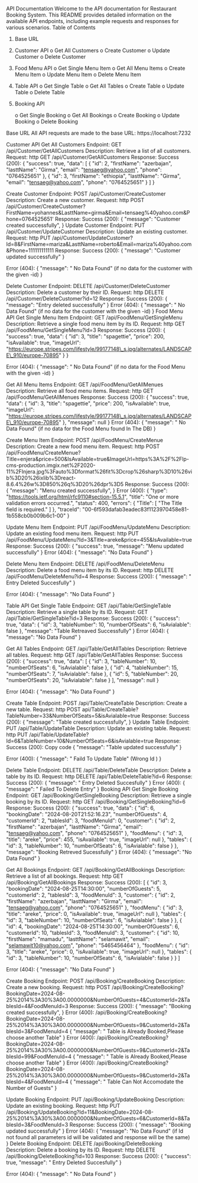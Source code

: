 API Documentation
Welcome to the API documentation for Restaurant Booking System. This README provides detailed information on the available API endpoints, including example requests and responses for various scenarios.
Table of Contents

1. Base URL
1. Customer API
   o	Get All Customers
   o	Create Customer
   o	Update Customer
   o	Delete Customer
1. Food Menu API
   o	Get Single Menu Item
   o	Get All Menu Items
   o	Create Menu Item
   o	Update Menu Item
   o	Delete Menu Item
1. Table API
   o	Get Single Table
   o	Get All Tables
   o	Create Table
   o	Update Table
   o	Delete Table
1. Booking API

   o	Get Single Booking
   o	Get All Bookings
   o	Create Booking
   o	Update Booking
   o	Delete Booking

Base URL
All API requests are made to the base URL:
https://localhost:7232

Customer API
Get All Customers
Endpoint: GET /api/Customer/GetAllCustomers
Description: Retrieve a list of all customers.
Request:
http
GET /api/Customer/GetAllCustomers
Response:
Success (200):
{
"success": true,
"data": [
{
"id": 2,
"firstName": "azerbajan",
"lasttName": "Girma",
"email": "tensaeg@yahoo.com",
"phone": "0764525651"
},
{
"id": 3,
"firstName": "ethiopia",
"lasttName": "Girma",
"email": "tensaeg@yahoo.com",
"phone": "0764525651"
}
]
}

Create Customer
Endpoint: POST /api/Customer/CreateCustomer
Description: Create a new customer.
Request:
http
POST /api/Customer/CreateCustomer?FirstName=yohannes&LasttName=girma&Email=tensaeg%40yahoo.com&Phone=0764525651'
Response:
Success (200):
{
"message": "Customer created successfully",
}
Update Customer
Endpoint: PUT /api/Customer/UpdateCustomer
Description: Update an existing customer.
Request:
http
PUT /api/Customer/UpdateCustomer? Id=8&FirstName=mariza&LasttName=roberto&Email=mariza%40yahoo.com&Phone=111111111111
Response:
Success (200):
{
"message": "Customer updated successfully"
}

Error (404):
{
"message": " No Data Found" (if no data for the customer with the given -id)
}

Delete Customer
Endpoint: DELETE /api/Customer/DeleteCustomer
Description: Delete a customer by their ID.
Request:
http
DELETE /api/Customer/DeleteCustomer?id=12
Response:
Success (200):
{
"message": "Entry deleted successfully"
}
Error (404):
{
"message": " No Data Found" (if no data for the customer with the given -id)
}
Food Menu API
Get Single Menu Item
Endpoint: GET /api/FoodMenu/GetSingleMenu
Description: Retrieve a single food menu item by its ID.
Request:
http
GET /api/FoodMenu/GetSingleMenu?id=3
Response:
Success (200):
{
"success": true,
"data": {
"id": 3,
"title": "spagettie",
"price": 200,
"isAvailable": true,
"imageUrl": "https://europe.stripes.com/lifestyle/99177148\_s.jpg/alternates/LANDSCAPE\_910/europe-70895"
}
}

Error (404):
{
"message": " No Data Found" (if no data for the Food Menu with the given -id)
}

Get All Menu Items
Endpoint: GET /api/FoodMenu/GetAllMenues
Description: Retrieve all food menu items.
Request:
http
GET /api/FoodMenu/GetAllMenues
Response:
Success (200):
{
"success": true,
"data": {
"id": 3,
"title": "spagettie",
"price": 200,
"isAvailable": true,
"imageUrl": "https://europe.stripes.com/lifestyle/99177148\_s.jpg/alternates/LANDSCAPE\_910/europe-70895"
},
"message": null
}
Error (404):
{
"message": " No Data Found" (if no data for the Food Menu found In The DB)
}

Create Menu Item
Endpoint: POST /api/FoodMenu/CreateMenue
Description: Create a new food menu item.
Request:
http
POST /api/FoodMenu/CreateMenue?Title=enjera&price=500&IsAvailable=true&ImageUrl=https%3A%2F%2Flp-cms-production.imgix.net%2F2020-11%2FInjera.jpg%3Fauto%3Dformat%26fit%3Dcrop%26sharp%3D10%26vib%3D20%26ixlib%3Dreact-8.6.4%26w%3D850%26q%3D20%26dpr%3D5
Response:
Success (200):
{
"message": "Menu  created successfully",
}
Error (400):
{
"type": "https://tools.ietf.org/html/rfc9110#section-15.5.1",
"title": "One or more validation errors occurred.",
"status": 400,
"errors": {
"Title": [
"The Title field is required."
]
},
"traceId": "00-6f593dafab3eadec83f1123970458e81-1b558cb0b009b6c1-00"
}

Update Menu Item
Endpoint: PUT /api/FoodMenu/UpdateMenu
Description: Update an existing food menu item.
Request:
http
PUT /api/FoodMenu/UpdateMenu?Id=3&Title=areke&price=455&IsAvailable=true
Response:
Success (200):
{
"success": true,
"message": "Menu  updated successfully"
}
Error (404):
{
"message": "No Data Found"
}

Delete Menu Item
Endpoint: DELETE /api/FoodMenu/DeleteMenu
Description: Delete a food menu item by its ID.
Request:
http
DELETE /api/FoodMenu/DeleteMenu?id=4
Response:
Success (200):
{
"message": " Entry Deleted Succesfully"
}

Error (404):
{
"message": "No Data Found"
}

Table API
Get Single Table
Endpoint: GET /api/Table/GetSingleTable
Description: Retrieve a single table by its ID.
Request:
GET /api/Table/GetSingleTable?id=3
Response:
Success (200):
{
"success": true,
"data": {
"id": 3,
"tableNumber": 10,
"numberOfSeats": 6,
"isAvialable": false
},
"message": "Table Retreaved Successfully"
}
Error (404):
{
"message": "No Data Found"
}

Get All Tables
Endpoint: GET /api/Table/GetAllTables
Description: Retrieve all tables.
Request:
http
GET /api/Table/GetAllTables
Response:
Success (200):
{
"success": true,
"data": [
{
"id": 3,
"tableNumber": 10,
"numberOfSeats": 6,
"isAvialable": false
},
{
"id": 4,
"tableNumber": 15,
"numberOfSeats": 7,
"isAvialable": false
},
{
"id": 5,
"tableNumber": 20,
"numberOfSeats": 20,
"isAvialable": false
}
],
"message": null
}

Error (404):
{
"message": "No Data Found"
}

Create Table
Endpoint: POST /api/Table/CreateTable
Description: Create a new table.
Request:
http
POST api/Table/CreateTable?TableNumber=33&NumberOfSeats=5&isAvialable=true
Response:
Success (200):
{
"message": "Table created successfully",
}
Update Table
Endpoint: PUT /api/Table/UpdateTable
Description: Update an existing table.
Request:
http
PUT /api/Table/UpdateTable?Id=6&TableNumber=10&NumberOfSeats=6&isAvialable=true
Response:
Success (200):
Copy code
{
"message": "Table updated successfully"
}

Error (400):
{
"message": " Faild To Update Table" (Wrong Id )
}

Delete Table
Endpoint: DELETE /api/Table/DeleteTable
Description: Delete a table by its ID.
Request:
http
DELETE /api/Table/DeleteTable?id=6
Response:
Success (200):
{
"message": " Entry Deleted Succesfully"
}
Error (400):
{
"message": " Failed To Delete Entry"
}
Booking API
Get Single Booking
Endpoint: GET /api/Booking/GetSingleBooking
Description: Retrieve a single booking by its ID.
Request:
http
GET /api/Booking/GetSingleBooking?id=6
Response:
Success (200):
{
"success": true,
"data": {
"id": 6,
"bookingDate": "2024-08-20T21:52:16.23",
"numberOfGuests": 4,
"customerId": 2,
"tablesId": 3,
"foodMenuId": 0,
"customer": {
"id": 2,
"firstName": "azerbajan",
"lasttName": "Girma",
"email": "tensaeg@yahoo.com",
"phone": "0764525651"
},
"foodMenu": {
"id": 3,
"title": "areke",
"price": 455,
"isAvailable": true,
"imageUrl": null
},
"tables": {
"id": 3,
"tableNumber": 10,
"numberOfSeats": 6,
"isAvialable": false
}
},
"message": "Booking Retreved Sucessfully"
}
Error (404):
{
"message": "No Data Found"
}

Get All Bookings
Endpoint: GET /api/Booking/GetAllBookings
Description: Retrieve a list of all bookings.
Request:
http
GET /api/Booking/GetAllBookings
Response:
Success (200):
[
{
"id": 3,
"bookingDate": "2024-08-25T14:30:00",
"numberOfGuests": 5,
"customerId": 2,
"tablesId": 3,
"foodMenuId": 3,
"customer": {
"id": 2,
"firstName": "azerbajan",
"lasttName": "Girma",
"email": "tensaeg@yahoo.com",
"phone": "0764525651"
},
"foodMenu": {
"id": 3,
"title": "areke",
"price": 0,
"isAvailable": true,
"imageUrl": null
},
"tables": {
"id": 3,
"tableNumber": 10,
"numberOfSeats": 6,
"isAvialable": false
}
},
{
"id": 4,
"bookingDate": "2024-08-25T14:30:00",
"numberOfGuests": 6,
"customerId": 10,
"tablesId": 3,
"foodMenuId": 3,
"customer": {
"id": 10,
"firstName": "mamadu",
"lasttName": "selamawit",
"email": "selamawit10@yahoo.com",
"phone": "5465456464"
},
"foodMenu": {
"id": 3,
"title": "areke",
"price": 0,
"isAvailable": true,
"imageUrl": null
},
"tables": {
"id": 3,
"tableNumber": 10,
"numberOfSeats": 6,
"isAvialable": false
}
}
]

Error (404):
{
"message": "No Data Found"
}

Create Booking
Endpoint: POST /api/Booking/CreateBooking
Description: Create a new booking.
Request:
http
POST /api/Booking/CreateBooking?BookingDate=2024-08-25%2014%3A30%3A00.0000000&NumberOfGuests=4&CustomerId=2&TablesId=4&FoodMenuId=3
Response:
Success (200):
{
"message": "Booking created successfully",
}
Error (400):
/api/Booking/CreateBooking?BookingDate=2024-08-25%2014%3A30%3A00.0000000&NumberOfGuests=9&CustomerId=2&TablesId=3&FoodMenuId=4
{
"message": " Table is Already Booked,Please choose another Table"
}
Error (400):
/api/Booking/CreateBooking?BookingDate=2024-08-25%2014%3A30%3A00.0000000&NumberOfGuests=9&CustomerId=2&TablesId=99&FoodMenuId=4
{
"message": " Table is Already Booked,Please choose another Table"
}
Error (400):
/api/Booking/CreateBooking?BookingDate=2024-08-25%2014%3A30%3A00.0000000&NumberOfGuests=9&CustomerId=2&TablesId=4&FoodMenuId=4
{
"message": " Table Can Not Accomodate the Number of Guests"
}

Update Booking
Endpoint: PUT /api/Booking/UpdateBooking
Description: Update an existing booking.
Request:
http
PUT /api/Booking/UpdateBooking?Id=11&BookingDate=2024-08-25%2014%3A30%3A00.0000000&NumberOfGuests=6&CustomerId=8&TablesId=3&FoodMenuId=3
Response:
Success (200):
{
"message": "Booking updated successfully"
}
Error (404):
{
"message": "No Data Found"
(if Id not found all parameters id will be validated and response will be the same)
}
Delete Booking
Endpoint: DELETE /api/Booking/DeleteBooking
Description: Delete a booking by its ID.
Request:
http
DELETE /api/Booking/DeleteBooking?id=103
Response:
Success (200):
{
"success": true,
"message": " Entry Deleted Succesfully"
}

Error (404):
{
"message": " No Data Found"
}
